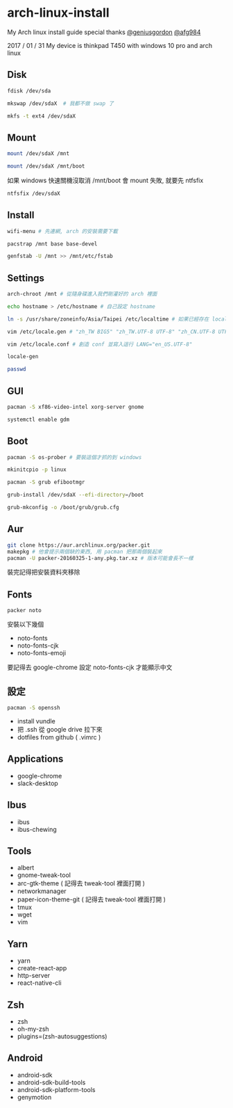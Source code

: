 # arch-linux-install
My Arch linux install guide
special thanks [@geniusgordon](https://github.com/geniusgordon) [@afg984](https://github.com/afg984)

2017 / 01 / 31
My device is thinkpad T450 with windows 10 pro and arch linux

## Disk
```bash
fdisk /dev/sda
```
```bash
mkswap /dev/sdaX  # 我都不做 swap 了
```
```bash
mkfs -t ext4 /dev/sdaX
```

## Mount
```bash
mount /dev/sdaX /mnt
```
```bash
mount /dev/sdaX /mnt/boot
```


如果 windows 快速關機沒取消 /mnt/boot 會 mount 失敗, 就要先 ntfsfix
```bash
ntfsfix /dev/sdaX
```
## Install
```bash
wifi-menu # 先連網, arch 的安裝需要下載
```
```bash
pacstrap /mnt base base-devel
```
```bash
genfstab -U /mnt >> /mnt/etc/fstab
```

## Settings
```bash
arch-chroot /mnt # 從隨身碟進入我們剛灌好的 arch 裡面
```
```bash
echo hostname > /etc/hostname # 自己設定 hostname
```
```bash
ln -s /usr/share/zoneinfo/Asia/Taipei /etc/localtime # 如果已經存在 localtime 這個檔案的話就把已經存在的 localtime 改成 localtime.backup
```
```bash
vim /etc/locale.gen # "zh_TW BIG5" "zh_TW.UTF-8 UTF-8" "zh_CN.UTF-8 UTF-8" "en_US.UTF-8 UTF-8" "en_US ISO-8859-1" "chr_US UTF-8"
```
```bash
vim /etc/locale.conf # 創造 conf 並寫入這行 LANG="en_US.UTF-8"
```
```bash
locale-gen
```
```bash
passwd
```

## GUI
```bash
pacman -S xf86-video-intel xorg-server gnome
```
```bash
systemctl enable gdm
```

## Boot
```bash
pacman -S os-prober # 要裝這個才抓的到 windows
```
```bash
mkinitcpio -p linux
```
```bash
pacman -S grub efibootmgr
```
```bash
grub-install /dev/sdaX --efi-directory=/boot
```
```bash
grub-mkconfig -o /boot/grub/grub.cfg
```

## Aur
```bash
git clone https://aur.archlinux.org/packer.git
makepkg # 他會提示兩個缺的東西, 用 pacman 把那兩個裝起來
pacman -U packer-20160325-1-any.pkg.tar.xz # 版本可能會長不一樣
```
裝完記得把安裝資料夾移除

## Fonts
```
packer noto
```
安裝以下幾個
* noto-fonts
* noto-fonts-cjk
* noto-fonts-emoji

要記得去 google-chrome 設定 noto-fonts-cjk 才能顯示中文

## 設定
```bash
pacman -S openssh
```
* install vundle
* 把 .ssh 從 google drive 拉下來
* dotfiles from github ( .vimrc )



## Applications
* google-chrome
* slack-desktop

## Ibus
* ibus
* ibus-chewing

## Tools
* albert
* gnome-tweak-tool
* arc-gtk-theme ( 記得去 tweak-tool 裡面打開 )
* networkmanager
* paper-icon-theme-git ( 記得去 tweak-tool 裡面打開 )
* tmux
* wget
* vim

## Yarn
* yarn
* create-react-app
* http-server
* react-native-cli

## Zsh
* zsh
* oh-my-zsh
* plugins=(zsh-autosuggestions)

## Android
* android-sdk
* android-sdk-build-tools
* android-sdk-platform-tools
* genymotion

